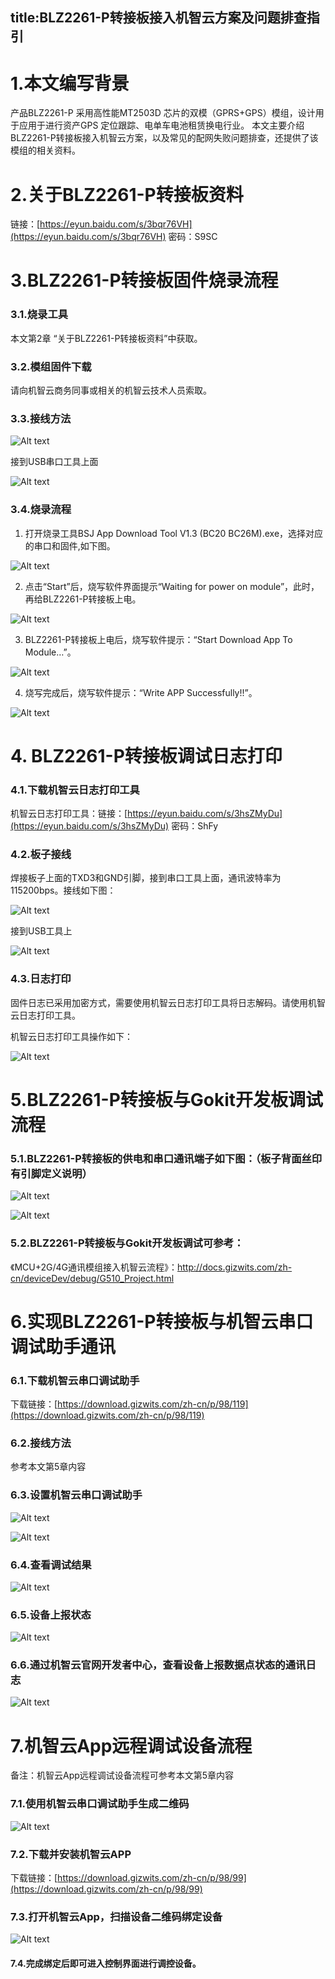 
title:BLZ2261-P转接板接入机智云方案及问题排查指引
---
# 1.本文编写背景
产品BLZ2261-P 采用高性能MT2503D 芯片的双模（GPRS+GPS）模组，设计用于应用于进行资产GPS 定位跟踪、电单车电池租赁换电行业。 
本文主要介绍BLZ2261-P转接板接入机智云方案，以及常见的配网失败问题排查，还提供了该模组的相关资料。

# 2.关于BLZ2261-P转接板资料

链接：[https://eyun.baidu.com/s/3bqr76VH](https://eyun.baidu.com/s/3bqr76VH) 密码：S9SC

# 3.BLZ2261-P转接板固件烧录流程

### 3.1.烧录工具

 本文第2章 “关于BLZ2261-P转接板资料”中获取。
 
### 3.2.模组固件下载

请向机智云商务同事或相关的机智云技术人员索取。

### 3.3.接线方法

![Alt text](/assets/zh-cn/deviceDev/BLZ2261-P_png/1.png)


接到USB串口工具上面


![Alt text](/assets/zh-cn/deviceDev/BLZ2261-P_png/2.png)


### 3.4.烧录流程

1.	打开烧录工具BSJ App Download Tool V1.3 (BC20 BC26M).exe，选择对应的串口和固件,如下图。

![Alt text](/assets/zh-cn/deviceDev/BLZ2261-P_png/3.png)

2.	点击“Start”后，烧写软件界面提示“Waiting for power on module”，此时，再给BLZ2261-P转接板上电。

![Alt text](/assets/zh-cn/deviceDev/BLZ2261-P_png/4.png)

3.	BLZ2261-P转接板上电后，烧写软件提示：“Start Download App To Module…”。

![Alt text](/assets/zh-cn/deviceDev/BLZ2261-P_png/5.png)

4.	烧写完成后，烧写软件提示：“Write APP Successfully!!”。

![Alt text](/assets/zh-cn/deviceDev/BLZ2261-P_png/6.png)

# 4. BLZ2261-P转接板调试日志打印

### 4.1.下载机智云日志打印工具

机智云日志打印工具：链接：[https://eyun.baidu.com/s/3hsZMyDu](https://eyun.baidu.com/s/3hsZMyDu) 密码：ShFy


### 4.2.板子接线

焊接板子上面的TXD3和GND引脚，接到串口工具上面，通讯波特率为115200bps。接线如下图：

![Alt text](/assets/zh-cn/deviceDev/BLZ2261-P_png/7.png)

接到USB工具上

![Alt text](/assets/zh-cn/deviceDev/BLZ2261-P_png/8.png)

### 4.3.日志打印

固件日志已采用加密方式，需要使用机智云日志打印工具将日志解码。请使用机智云日志打印工具。

机智云日志打印工具操作如下：

![Alt text](/assets/zh-cn/deviceDev/BLZ2261-P_png/9.png)

# 5.BLZ2261-P转接板与Gokit开发板调试流程

### 5.1.BLZ2261-P转接板的供电和串口通讯端子如下图：（板子背面丝印有引脚定义说明）

![Alt text](/assets/zh-cn/deviceDev/BLZ2261-P_png/10.png)

![Alt text](/assets/zh-cn/deviceDev/BLZ2261-P_png/11.png)

### 5.2.BLZ2261-P转接板与Gokit开发板调试可参考：

《MCU+2G/4G通讯模组接入机智云流程》：http://docs.gizwits.com/zh-cn/deviceDev/debug/G510_Project.html

# 6.实现BLZ2261-P转接板与机智云串口调试助手通讯

### 6.1.下载机智云串口调试助手

下载链接：[https://download.gizwits.com/zh-cn/p/98/119](https://download.gizwits.com/zh-cn/p/98/119)

### 6.2.接线方法

参考本文第5章内容

### 6.3.设置机智云串口调试助手

![Alt text](/assets/zh-cn/deviceDev/BLZ2261-P_png/12.png)

![Alt text](/assets/zh-cn/deviceDev/BLZ2261-P_png/13.png)

### 6.4.查看调试结果

![Alt text](/assets/zh-cn/deviceDev/BLZ2261-P_png/14.png)

### 6.5.设备上报状态

![Alt text](/assets/zh-cn/deviceDev/BLZ2261-P_png/15.png)

### 6.6.通过机智云官网开发者中心，查看设备上报数据点状态的通讯日志

![Alt text](/assets/zh-cn/deviceDev/BLZ2261-P_png/16.png)

# 7.机智云App远程调试设备流程

备注：机智云App远程调试设备流程可参考本文第5章内容

### 7.1.使用机智云串口调试助手生成二维码

![Alt text](/assets/zh-cn/deviceDev/BLZ2261-P_png/17.png)

### 7.2.下载并安装机智云APP

下载链接：[https://download.gizwits.com/zh-cn/p/98/99](https://download.gizwits.com/zh-cn/p/98/99)

### 7.3.打开机智云App，扫描设备二维码绑定设备

![Alt text](/assets/zh-cn/deviceDev/BLZ2261-P_png/18.png)

#### 7.4.完成绑定后即可进入控制界面进行调控设备。
